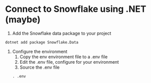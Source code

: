 # Connect to Snowflake using .NET (maybe)

1.  Add the Snowflake data package to your project
```
dotnet add package Snowflake.Data
```
1.  Configure the environment
    1.  Copy the env environment file to a .env file
    1.  Edit the .env file, configure for your environment
    1.  Source the .env file
    ```
    . .env
    ```
